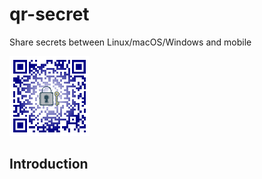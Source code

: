 # qr-secret
Share secrets between Linux/macOS/Windows and mobile

![qr-secret](logo/qr-secret_128.png)

## Introduction


